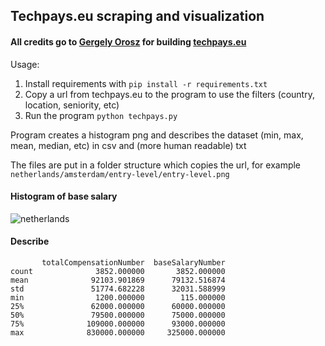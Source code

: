 ## Techpays.eu scraping and visualization
#### All credits go to [Gergely Orosz](https://github.com/gergelyorosz) for building [techpays.eu](https://techpays.eu)

Usage:
1. Install requirements with `pip install -r requirements.txt`
2. Copy a url from techpays.eu to the program to use the filters (country, location, seniority, etc)
3. Run the program `python techpays.py`

Program creates a histogram png and describes the dataset (min, max, mean, median, etc) in csv and (more human readable) txt

The files are put in a folder structure which copies the url, for example `netherlands/amsterdam/entry-level/entry-level.png`

#### Histogram of base salary
![netherlands](https://github.com/merlijnve/techpays-graphs/assets/20463804/c9a11bd9-33d4-4995-993a-553e2b349696)
#### Describe
```
       totalCompensationNumber  baseSalaryNumber
count              3852.000000       3852.000000
mean              92103.901869      79132.516874
std               51774.682228      32031.588999
min                1200.000000        115.000000
25%               62000.000000      60000.000000
50%               79500.000000      75000.000000
75%              109000.000000      93000.000000
max              830000.000000     325000.000000
```
